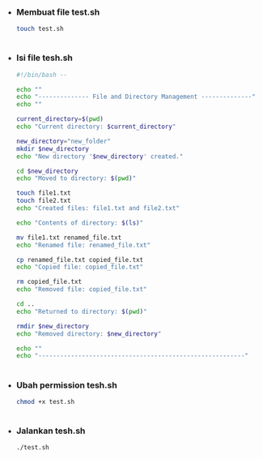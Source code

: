 - ### Membuat file test.sh
    ```sh
    touch test.sh
    ```
    #
- ### Isi file tesh.sh
    ```sh
    #!/bin/bash --

    echo ""
    echo "-------------- File and Directory Management --------------"
    echo ""

    current_directory=$(pwd)
    echo "Current directory: $current_directory"

    new_directory="new_folder"
    mkdir $new_directory
    echo "New directory '$new_directory' created."

    cd $new_directory
    echo "Moved to directory: $(pwd)"

    touch file1.txt
    touch file2.txt
    echo "Created files: file1.txt and file2.txt"

    echo "Contents of directory: $(ls)"

    mv file1.txt renamed_file.txt
    echo "Renamed file: renamed_file.txt"

    cp renamed_file.txt copied_file.txt
    echo "Copied file: copied_file.txt"

    rm copied_file.txt
    echo "Removed file: copied_file.txt"

    cd ..
    echo "Returned to directory: $(pwd)"

    rmdir $new_directory
    echo "Removed directory: $new_directory"

    echo ""
    echo "---------------------------------------------------------"
    ```
#
- ### Ubah permission tesh.sh
    ```sh
    chmod +x test.sh
    ```
    #
- ### Jalankan tesh.sh
    ```sh
    ./test.sh
    ```
